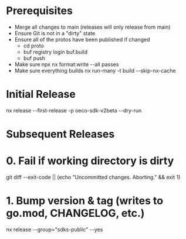 # Prerequisites

-   Merge all changes to main (releases will only release from main)
-   Ensure Git is not in a "dirty" state
-   Ensure all of the protos have been published if changed
    -   cd proto
    -   buf registry login buf.build
    -   buf push
-   Make sure npx nx format:write --all passes
-   Make sure everything builds nx run-many -t build --skip-nx-cache

# Initial Release

nx release --first-release -p oeco-sdk-v2beta --dry-run

# Subsequent Releases

# 0. Fail if working directory is dirty

git diff --exit-code || (echo "Uncommitted changes. Aborting." && exit 1)

# 1. Bump version & tag (writes to go.mod, CHANGELOG, etc.)

nx release --group="sdks-public" --yes

